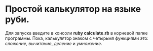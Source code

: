 Простой калькулятор на языке руби.
======
Для запуска введите в консоли **ruby calculate.rb** в корневой папке программы.
Пока, калькулятор знаком с четырьмя функциями это: *сложение*, *вычитание*, *деление* и *умножение*.
